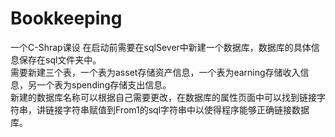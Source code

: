 # Bookkeeping
一个C-Shrap课设
    在启动前需要在sqlSever中新建一个数据库，数据库的具体信息保存在sql文件夹中。<br/>
    需要新建三个表，一个表为asset存储资产信息，一个表为earning存储收入信息，另一个表为spending存储支出信息。<br/>
    新建的数据库名称可以根据自己需要更改，在数据库的属性页面中可以找到链接字符串，讲链接字符串赋值到From1的sql字符串中以使得程序能够正确链接数据库。<br/>
